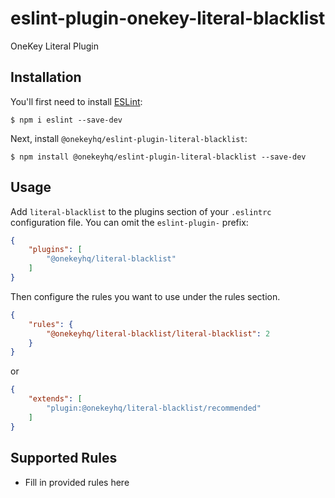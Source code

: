 # eslint-plugin-onekey-literal-blacklist

OneKey Literal Plugin

## Installation

You'll first need to install [ESLint](http://eslint.org):

```
$ npm i eslint --save-dev
```

Next, install `@onekeyhq/eslint-plugin-literal-blacklist`:

```
$ npm install @onekeyhq/eslint-plugin-literal-blacklist --save-dev
```


## Usage

Add `literal-blacklist` to the plugins section of your `.eslintrc` configuration file. You can omit the `eslint-plugin-` prefix:

```json
{
    "plugins": [
        "@onekeyhq/literal-blacklist"
    ]
}
```


Then configure the rules you want to use under the rules section.

```json
{
    "rules": {
        "@onekeyhq/literal-blacklist/literal-blacklist": 2
    }
}
```

or

```json
{
    "extends": [
        "plugin:@onekeyhq/literal-blacklist/recommended"
    ]
}
```

## Supported Rules

* Fill in provided rules here
